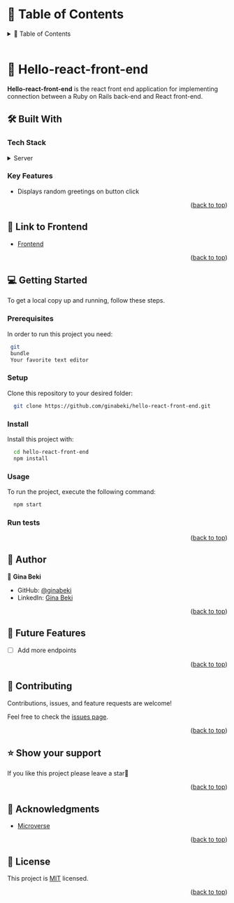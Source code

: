 <!-- TABLE OF CONTENTS -->

# 📗 Table of Contents

<details>
  <summary>📗 Table of Contents</summary>
  <ul>
    <li><a href="#-hello-react-front-end-">📖 hello-react-front-end</a></li>
    <li><a href="#-built-with-">🛠 Built With</a></li>
    <li><a href="#-getting-started-">💻 Getting Started</a></li>
    <li><a href="#-authors-">👥 Authors </a></li>
    <li><a href="#-future-features-">🔭 Future Features</a></li>
    <li><a href="#-contributing-">🤝 Contributing</a></li>
    <li><a href="#️-show-your-support-">⭐️ Show your support </a></li>
    <li><a href="#-acknowledgments-">🙏 Acknowledgments </a></li>
    <li><a href="#-license-">📝 License</a></li>
  </ul>
</details>

<br>

<!-- PROJECT DESCRIPTION -->

# 📖 Hello-react-front-end <a name="about-project"></a>

**Hello-react-front-end** is the react front end application for implementing connection between a Ruby on Rails back-end and React front-end.
## 🛠 Built With <a name="built-with"></a>

### Tech Stack <a name="tech-stack"></a>

<details>
  <summary>Server</summary>
  <ul>
    <li><a href="https://reactjs.org">React</a></li>
  </ul>
</details>

<!-- Features -->

### Key Features <a name="key-features"></a>

- Displays random greetings on button click

<p align="right">(<a href="#readme-top">back to top</a>)</p>

## 🎨 Link to Frontend <a name="key-features"></a>

- [Frontend](git@github.com:ginabeki/hello-react-front-end.git)

<p align="right">(<a href="#readme-top">back to top</a>)</p>

<!-- GETTING STARTED -->

## 💻 Getting Started <a name="getting-started"></a>

To get a local copy up and running, follow these steps.

### Prerequisites

In order to run this project you need:

```sh
 git
 bundle
 Your favorite text editor
```

### Setup

Clone this repository to your desired folder:

```sh
  git clone https://github.com/ginabeki/hello-react-front-end.git
```

### Install

Install this project with:

```sh
  cd hello-react-front-end
  npm install
```

### Usage

To run the project, execute the following command:

```sh
  npm start
```

### Run tests


<p align="right">(<a href="#readme-top">back to top</a>)</p>

<!-- AUTHORS -->

## 👥 Author <a name="authors"></a>

👤 **Gina Beki**

- GitHub: [@ginabeki](https://github.com/ginabeki)
- LinkedIn: [Gina Beki](https://www.linkedin.com/in/ginabeki)

<p align="right">(<a href="#readme-top">back to top</a>)</p>

<!-- FUTURE FEATURES -->

## 🔭 Future Features <a name="future-features"></a>

- [ ] Add more endpoints

<p align="right">(<a href="#readme-top">back to top</a>)</p>

<!-- CONTRIBUTING -->

## 🤝 Contributing <a name="contributing"></a>

Contributions, issues, and feature requests are welcome!

Feel free to check the [issues page](../../issues/).

<p align="right">(<a href="#readme-top">back to top</a>)</p>

<!-- SUPPORT -->

## ⭐️ Show your support <a name="support"></a>

If you like this project please leave a star🤩

<p align="right">(<a href="#readme-top">back to top</a>)</p>

<!-- ACKNOWLEDGEMENTS -->

## 🙏 Acknowledgments <a name="acknowledgements"></a>

- [Microverse](https://www.microverse.org/)

<p align="right">(<a href="#readme-top">back to top</a>)</p>

<!-- LICENSE -->

## 📝 License <a name="license"></a>

This project is [MIT](./LICENSE) licensed.

<p align="right">(<a href="#readme-top">back to top</a>)</p>

